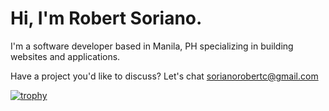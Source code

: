 # Hi, I'm Robert Soriano.
I'm a software developer based in Manila, PH specializing in building websites and applications.

Have a project you'd like to discuss?
Let's chat <a href="mailto:=sorianorobertc@gmail.com?Subject=Hello" target="_top">sorianorobertc@gmail.com</a>

[![trophy](https://github-profile-trophy.vercel.app/?username=sorxrob&title=Star,Follower,Commit,Repo,Issue)](https://github.com/ryo-ma/github-profile-trophy)
